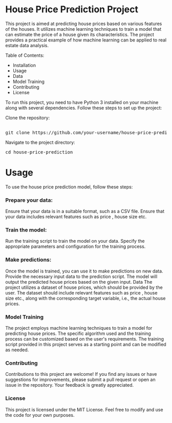 # House Price Prediction Project
This project is aimed at predicting house prices based on various features of the houses. It utilizes machine learning techniques to train a model that can estimate the price of a house given its characteristics. The project provides a practical example of how machine learning can be applied to real estate data analysis.

Table of Contents:
- Installation
- Usage
- Data
- Model Training
- Contributing
- License

To run this project, you need to have Python 3 installed on your machine along with several dependencies. Follow these steps to set up the project:

Clone the repository:

<pre>

git clone https://github.com/your-username/house-price-prediction.git
</pre>
Navigate to the project directory:
<pre>
cd house-price-prediction
</pre>

# Usage
To use the house price prediction model, follow these steps:

### Prepare your data:

Ensure that your data is in a suitable format, such as a CSV file.
Ensure that your data includes relevant features such as price , house size  etc.

### Train the model:

Run the training script to train the model on your data.
Specify the appropriate parameters and configuration for the training process.

### Make predictions:

Once the model is trained, you can use it to make predictions on new data.
Provide the necessary input data to the prediction script.
The model will output the predicted house prices based on the given input.
Data
The project utilizes a dataset of house prices, which should be provided by the user. The dataset should include relevant features such as price , house size etc., along with the corresponding target variable, i.e., the actual house prices.

### Model Training

The project employs machine learning techniques to train a model for predicting house prices. The specific algorithm used and the training process can be customized based on the user's requirements. The training script provided in this project serves as a starting point and can be modified as needed.

### Contributing
Contributions to this project are welcome! If you find any issues or have suggestions for improvements, please submit a pull request or open an issue in the repository. Your feedback is greatly appreciated.

### License
This project is licensed under the MIT License. Feel free to modify and use the code for your own purposes.
